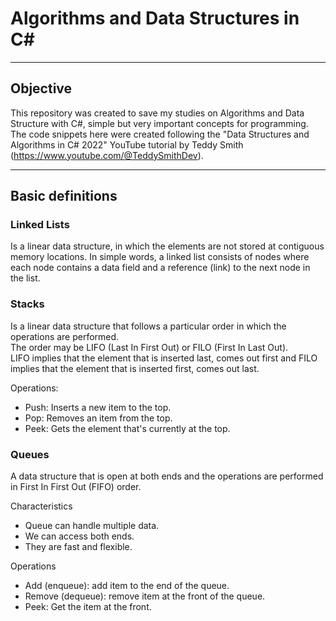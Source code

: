 # Algorithms and Data Structures in C#

---

## Objective

This repository was created to save my studies on Algorithms and Data Structure with C#, simple but very important concepts for programming.  
The code snippets here were created following the "Data Structures and Algorithms in C# 2022" YouTube tutorial by Teddy Smith (https://www.youtube.com/@TeddySmithDev).  

---

## Basic definitions

### Linked Lists

Is a linear data structure, in which the elements are not stored at contiguous memory locations.
In simple words, a linked list consists of nodes where each node contains a data field and a reference (link) to the next node in the list.


### Stacks

Is a linear data structure that follows a particular order in which the operations are performed.  
The order may be LIFO (Last In First Out) or FILO (First In Last Out).  
LIFO implies that the element that is inserted last, comes out first and FILO implies that the element that is inserted first, comes out last.  

Operations:  
- Push: Inserts a new item to the top.  
- Pop: Removes an item from the top.  
- Peek: Gets the element that's currently at the top.

### Queues

A data structure that is open at both ends and the operations are performed in First In First Out (FIFO) order.  

Characteristics  
- Queue can handle multiple data.  
- We can access both ends.  
- They are fast and flexible.

Operations  
- Add (enqueue): add item to the end of the queue.
- Remove (dequeue): remove item at the front of the queue.
- Peek: Get the item at the front.
